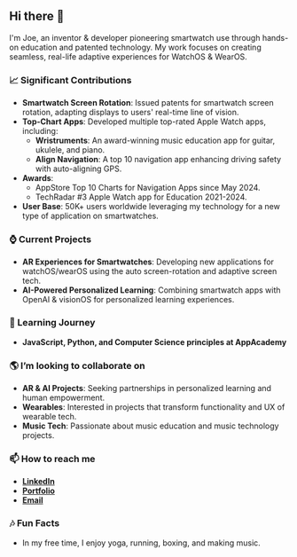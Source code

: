 ## Hi there 👋

I'm Joe, an inventor & developer pioneering smartwatch use through hands-on education and patented technology. My work focuses on creating seamless, real-life adaptive experiences for WatchOS & WearOS.

### 📈 Significant Contributions
- **Smartwatch Screen Rotation**: Issued patents for smartwatch screen rotation, adapting displays to users' real-time line of vision.
- **Top-Chart Apps**: Developed multiple top-rated Apple Watch apps, including:
  - **Wristruments**: An award-winning music education app for guitar, ukulele, and piano.
  - **Align Navigation**: A top 10 navigation app enhancing driving safety with auto-aligning GPS.
- **Awards**:
  - AppStore Top 10 Charts for Navigation Apps since May 2024.
  - TechRadar #3 Apple Watch app for Education 2021-2024.
- **User Base**: 50K+ users worldwide leveraging my technology for a new type of application on smartwatches.

### ⌚️ Current Projects
- **AR Experiences for Smartwatches**: Developing new applications for watchOS/wearOS using the auto screen-rotation and adaptive screen tech.
- **AI-Powered Personalized Learning**: Combining smartwatch apps with OpenAI & visionOS for personalized learning experiences.

### 🌱 Learning Journey
- **JavaScript, Python, and Computer Science principles at AppAcademy**

### 🌎 I’m looking to collaborate on
- **AR & AI Projects**: Seeking partnerships in personalized learning and human empowerment.
- **Wearables**: Interested in projects that transform functionality and UX of wearable tech.
- **Music Tech**: Passionate about music education and music technology projects.

### 📫 How to reach me
- [**LinkedIn**](https://www.linkedin.com/in/corcoranjoe/)
- [**Portfolio**](https://lmtlssmedia.wixsite.com/joecorcoran-3)
- [**Email**](mailto:joecorcoran.com@gmail.com)

### 🎶 Fun Facts
- In my free time, I enjoy yoga, running, boxing, and making music.
